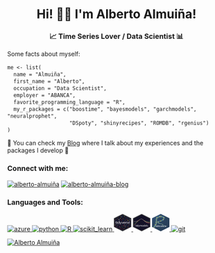 <h1 align="center">Hi! 👋🏼 I'm Alberto Almuiña!</h1>
<h3 align="center"> 📈 Time Series Lover / Data Scientist 📊</h3>

Some facts about myself:

```
me <- list(
  name = "Almuiña",
  first_name = "Alberto",
  occupation = "Data Scientist",
  employer = "ABANCA",
  favorite_programming_language = "R",
  my_r_packages = c("boostime", "bayesmodels", "garchmodels", "neuralprophet", 
                    "DSpoty", "shinyrecipes", "ROMDB", "rgenius")
)
```

📌 You can check my [Blog](https://albertoalmuinha.com/) where I talk about my experiences and the packages I develop 📖

<h3 align="left">Connect with me:</h3>
<p align="left">
<a href="https://www.linkedin.com/in/alberto-almui%C3%B1a-b1176881/" target="blank"><img align="center" src="https://cdn.jsdelivr.net/npm/simple-icons@3.0.1/icons/linkedin.svg" alt="alberto-almuiña" height="30" width="40" /></a> <a href="https://albertoalmuinha.com/" target="blank"><img align="center" src="https://shields.io/badge/Blog%20Posts-Proyectos-brightgreen" alt="alberto-almuiña-blog" height="30" width="140" /></a>
</p>

<h3 align="left">Languages and Tools:</h3>
<p align="left"> <a href="https://azure.microsoft.com/es-es/" target="_blank"> <img src="https://upload.wikimedia.org/wikipedia/commons/a/a8/Microsoft_Azure_Logo.svg" alt="azure" width="80" height="80"/> </a> <a href="https://www.python.org" target="_blank"> <img src="https://i1.wp.com/www.inferencelab.com/wp-content/uploads/Python-logo-notext.svg_.png?w=1024" alt="python" width="40" height="40"/> </a> <a href="https://www.r-project.org/" target="_blank"> <img src="https://www.r-project.org/logo/Rlogo.svg" alt="R" width="40" height="40"/> </a> <a href="https://scikit-learn.org/" target="_blank"> <img src="https://upload.wikimedia.org/wikipedia/commons/0/05/Scikit_learn_logo_small.svg" alt="scikit_learn" alt="scikit" width="40" height="40"/> </a> <a href="https://www.tidyverse.org/" target="_blank"> <img src="https://github.com/rstudio/hex-stickers/blob/master/SVG/tidyverse.svg" alt="tidyverse" width="40" height="40" </a> <a href="https://www.tidymodels.org/" target="_blank"> <img src="https://github.com/rstudio/hex-stickers/blob/master/SVG/tidymodels.svg" alt="tidymodels" width="40" height="40" </a> <a href="https://rstudio.github.io/reticulate/" target="_blank"> <img src="https://github.com/rstudio/hex-stickers/blob/master/SVG/reticulate.svg" alt="reticulate" width="40" height="40" </a> <a href="https://git-scm.com/" target="_blank"> <img src="https://www.vectorlogo.zone/logos/git-scm/git-scm-icon.svg" alt="git" width="40" height="40"/></p>

![Alberto Almuiña](https://github-readme-stats.vercel.app/api?username=AlbertoAlmuinha&show_icons=true)

